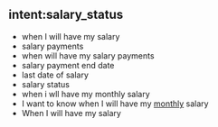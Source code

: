 ## intent:salary_status
- when I will have my salary
- salary payments
- when will have my salary payments
- salary payment end date
- last date of salary
- salary status
- when i wll have my monthly salary
- I want to know when I will have my [monthly](DATE) salary
- When I will have my salary
